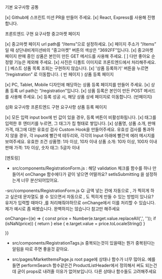 기본 요구사항
공통

[x] Github에 스프린트 미션 PR을 만들어 주세요.
[x] React, Express를 사용해 진행합니다.

프론트엔드 구현 요구사항
중고마켓 페이지

[x] 중고마켓 페이지 url path를 “/items”으로 설정하세요.
[x] 페이지 주소가 “/items” 일 때 상단내비게이션바의 “중고마켓" 버튼의 색상은 “3692FF”입니다.
[x] 중고마켓 페이지 판매 중인 상품은 본인이 만든 GET 메서드를 사용해 주세요.
[ ] 다만 좋아요 순 정렬 기능은 제외해 주세요.
[x] 사진은 디폴트 이미지로 프론트엔드에서 처리해주세요.
[ ] 베스트 상품 목록 조회는 구현하지 않습니다.
[x] '상품 등록하기' 버튼을 누르면 “/registration” 로 이동합니다. ( 빈 페이지 )
상품 등록 페이지

[x] PC, Tablet, Mobile 디자인에 해당하는 상품 등록 페이지를 만들어 주세요.
[x] 상품 등록 url path는 “/registration”입니다.
[x] 상품 등록은 본인이 만든 POST 메서드를 사용해 주세요.
[x] 등록 성공 시, 해당 상품 상세 페이지로 이동합니다. (빈페이지)

심화 요구사항
프론트엔드 구현 요구사항
상품 등록 페이지

[x] 모든 입력 input box에 빈 값이 있을 경우, 등록 버튼이 비활성화됩니다.
[x] 태그를 입력한 후 엔터키를 누르면, 그 태그가 칩 형태로 쌓입니다.
[x] 상품명, 상품 소개, 판매 가격, 태그에 대한 유효성 검사 Custom Hook을 만들어주세요. 유효성 검사를 통과하지 않을 경우, 각 input에 빨간색 테두리와, 각각의 Input 아래에 빨간색 에러 메시지를 보여주세요.
유효한 조건
상품명: 1자 이상, 10자 이내
상품 소개: 10자 이상, 100자 이내
판매 가격: 1자 이상, 숫자
태그: 5글자 이내

[멘토링]

- src/components/RegistrationForm.js : 해당 validation 체크를 함수를 하나 만들어서 onChange 함수에다가 같이 넣으면 어떨까요? setIsSubmitting 을 설정하는게 너무 분산되어있어요.

-src/components/RegistrationForm.js
Q: 금액 넣는 칸에 자동으로 , 가 찍히게 하고 싶은데 문자열도 쓸 수 있으면서 자동으로 , 도 찍히게 만들 수 있는 방법이 있나요?
유저가 입력할 때마다 ,를 처리해줘야하므로 onChange에서 이를 처리할 수 있습니다.
제가 예시로 좀 짜봤습니다. 완벽하지는 않습니다 참고만 해주세요

onChange={(e) => {
const price = Number(e.target.value.replaceAll(',', ''));
if (isNaN(price)) {
return
} else {
e.target.value = price.toLocaleString()
}

}}

- src/components/RegistrationTags.js
  중복되는것이 있을때는 뭔가 중복된다는 알림을 따로 주면 좋을것 같아요.

- src/pages/MarketItemsPage.js
root page에 상태나 함수가 너무 많아요. 예를들면 performSearch 함수같은건 ProductListHeader에서 정의해서 써도 되는건데 굳이 props로 내려줄 이유가 없어보입니다.
다른 상태나 함수들도 고려해주세요